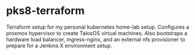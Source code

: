 # pks8-terraform
Terraform setup for my personal kubernetes home-lab setup. Configures a proxmox hypervisor to create TalosOS virtual machines. Also bootstraps a hardware load balancer, ingress-nginx, and an external nfs provisioner to prepare for a Jenkins X environment setup.
